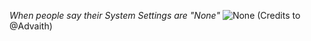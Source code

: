 _When people say their System Settings are "None"_
![None](https://cdn.discordapp.com/attachments/217764019661045761/355953746842484738/Screen_Shot_2017-09-08_at_10.52.47_PM.png)
(Credits to @Advaith)
